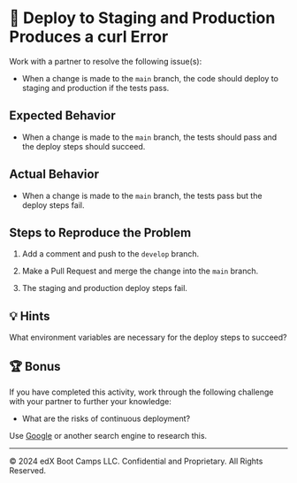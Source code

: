 # 🐛 Deploy to Staging and Production Produces a curl Error

Work with a partner to resolve the following issue(s):

* When a change is made to the `main` branch, the code should deploy to staging and production if the tests pass.

## Expected Behavior

* When a change is made to the `main` branch, the tests should pass and the deploy steps should succeed.

## Actual Behavior

* When a change is made to the `main` branch, the tests pass but the deploy steps fail.

## Steps to Reproduce the Problem

1. Add a comment and push to the `develop` branch.

2. Make a Pull Request and merge the change into the `main` branch.

3. The staging and production deploy steps fail.

## 💡 Hints

What environment variables are necessary for the deploy steps to succeed?

## 🏆 Bonus

If you have completed this activity, work through the following challenge with your partner to further your knowledge:

* What are the risks of continuous deployment?

Use [Google](https://www.google.com) or another search engine to research this.

---
© 2024 edX Boot Camps LLC. Confidential and Proprietary. All Rights Reserved.
